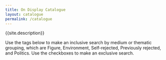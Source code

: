 ```yaml
---
title: On Display Catalogue
layout: catalogue
permalink: /catalogue
---
```


{{site.description}}

Use the tags below to make an inclusive search by medium or thematic grouping, which are Figure, Environment, Self-rejected, Previously rejected, and Politics. Use the checkboxes to make an exclusive search.

